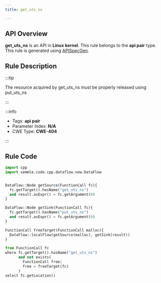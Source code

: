 ```yaml
---
title: get_uts_ns

---
```



## API Overview
**get_uts_ns** is an API in **Linux kernel**. This rule belongs to the **api pair** type. This rule is generated using [APISpecGen](../../tools/APISpecGen).
## Rule Description

:::tip

The resource acquired by get_uts_ns must be properly released using put_uts_ns

:::

:::info

- Tags: **api pair**
- Parameter Index: **N/A**
- CWE Type: **CWE-404**

:::

## Rule Code
```python
import cpp
import semmle.code.cpp.dataflow.new.DataFlow


DataFlow::Node getSource(FunctionCall fc){
  fc.getTarget().hasName("get_uts_ns")
  and result.asExpr() = fc.getArgument(0)
}

DataFlow::Node getSink(FunctionCall fc){
  fc.getTarget().hasName("put_uts_ns")
  and result.asExpr() = fc.getArgument(0)
}

FunctionCall freeTarget(FunctionCall malloc){
  DataFlow::localFlow(getSource(malloc), getSink(result))
}

from FunctionCall fc
where fc.getTarget().hasName("get_uts_ns")
      and not exists(
        FunctionCall free| 
        free = freeTarget(fc)
      )
select fc.getLocation()

    
```